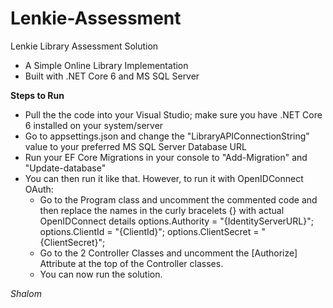# Lenkie-Assessment
Lenkie Library Assessment Solution

- A Simple Online Library Implementation
- Built with .NET Core 6 and MS SQL Server

**Steps to Run**
- Pull the the code into your Visual Studio; make sure you have .NET Core 6 installed on your system/server 
- Go to appsettings.json and change the "LibraryAPIConnectionString" value to your preferred MS SQL Server Database URL
- Run your EF Core Migrations in your console to "Add-Migration" and "Update-database"
- You can then run it like that. However, to run it with OpenIDConnect OAuth:
   - Go to the Program class and uncomment the commented code and then replace the names in the curly bracelets {} with actual OpenIDConnect details
          options.Authority = "{IdentityServerURL}";
          options.ClientId = "{ClientId}";
          options.ClientSecret = "{ClientSecret}";
   - Go to the 2 Controller Classes and uncomment the [Authorize] Attribute at the top of the Controller classes.
   - You can now run the solution.



*Shalom*
  
